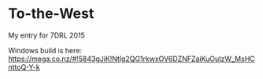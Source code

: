 # To-the-West
My entry for 7DRL 2015

Windows build is here: https://mega.co.nz/#!5843gJiK!Ntlg2QG1rkwxOV6DZNFZaiKuOuIzW_MsHCnttoQ-Y-k
